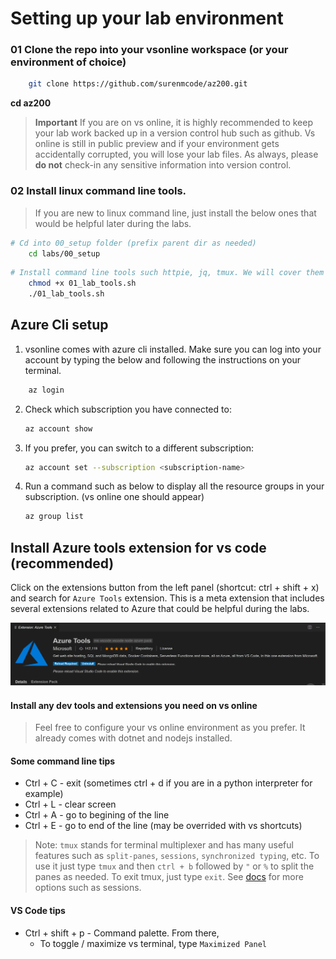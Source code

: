 # Setting up your lab environment

### 01 Clone the repo into your vsonline workspace (or your environment of choice)

```bash
    git clone https://github.com/surenmcode/az200.git
```

**cd az200**

> **Important** If you are on vs online, it is highly recommended to keep your lab work backed up in a version control hub such as github. Vs online is still in public preview and if your environment gets accidentally corrupted, you will lose your lab files. As always, please **do not** check-in any sensitive information into version control.

### 02 Install linux command line tools. 

> If you are new to linux command line, just install the below ones that would be helpful later during the labs.

```bash
# Cd into 00_setup folder (prefix parent dir as needed)
    cd labs/00_setup
```

```bash
# Install command line tools such httpie, jq, tmux. We will cover them later during demos.
    chmod +x 01_lab_tools.sh
    ./01_lab_tools.sh
```

## Azure Cli setup

1. vsonline comes with azure cli installed. Make sure you can log into your account by typing the below and following the instructions on your terminal.

```bash
    az login
```

2. Check which subscription you have connected to:

    ```bash
    az account show
    ```

3. If you prefer, you can switch to a different subscription:

    ```bash
    az account set --subscription <subscription-name>
    ```
4. Run a command such as below to display all the resource groups in your subscription. (vs online one should appear)

    ```bash
    az group list
    ```

## Install Azure tools extension for vs code (recommended)

Click on the extensions button from the left panel (shortcut: ctrl + shift + x) and search for `Azure Tools` extension. This is a meta extension that includes several extensions related to Azure that could be helpful during the labs.

![azure_tools_extension](../../assets/azure_tools_vs_code_extension.png)

#### Install any dev tools and extensions you need on vs online

> Feel free to configure your vs online environment as you prefer. It already comes with dotnet and nodejs installed. 

#### Some command line tips

* Ctrl + C - exit (sometimes ctrl + d if you are in a python interpreter for example)
* Ctrl + L - clear screen
* Ctrl + A - go to begining of the line
* Ctrl + E - go to end of the line (may be overrided with vs shortcuts)

>Note: `tmux` stands for terminal multiplexer and has many useful features such as `split-panes`,  `sessions`, `synchronized typing`,  etc. To use it just type `tmux` and then `ctrl + b` followed by `"` or `%` to split the panes as needed. To exit tmux, just type `exit`. See [docs](https://tmuxcheatsheet.com/) for more options such as sessions. 

#### VS Code tips

* Ctrl + shift + p - Command palette. From there,
    * To toggle / maximize vs terminal, type `Maximized Panel` 
